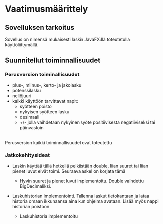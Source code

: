 
# Vaatimusmäärittely

## Sovelluksen tarkoitus

Sovellus on nimensä mukaisesti laskin JavaFX:llä toteutetulla käyttöliittymällä. 


## Suunnitellut toiminnallisuudet

### Perusversion toiminallisuudet

- plus-, miinus-, kerto- ja jakolasku
- potenssilasku 
- neliöjuuri
- kaikki käyttöön tarvittavat napit: 
  - syötteen poisto
  - nykyisen syötteen lasku
  - desimaali
  - +/- jolla vaihdetaan nykyinen syöte positiivisesta negatiiviseksi tai päinvastoin

</br>Perusversion kaikki toiminnallisuudet ovat toteutettu


### Jatkokehitysideat


- Laskin käyttää tällä hetkellä pelkästään double, liian suuret tai liian pienet luvut eivät toimi. Seuraava askel on korjata tämä
  - Hyvin suuret ja pienet luvut implementoitu. Double vaihdettu BigDecimaliksi.
  
- Laskuhistorian implementointi. Tallenna laskut tietokantaan ja lataa historia omaan ikkunaansa aina kun ohjelma avataan. Lisää myös nappi historian poistoon
  - Laskuhistoria implementoitu
